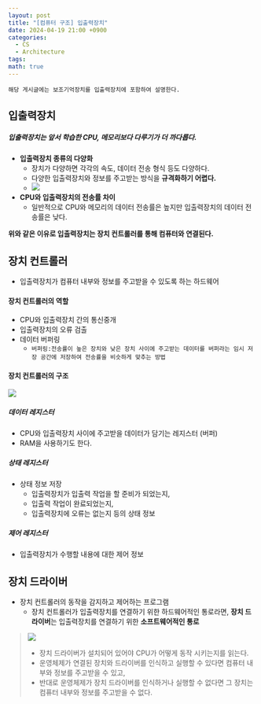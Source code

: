 ```yaml
---
layout: post
title: "[컴퓨터 구조] 입출력장치"
date: 2024-04-19 21:00 +0900
categories:
  - CS
  - Architecture
tags: 
math: true
---
```


`해당 게시글에는 보조기억장치를 입출력장치에 포함하여 설명한다.`<br/>
## **입출력장치**
##### **입출력장치는 앞서 학습한 CPU, 메모리보다 다루기가 더 까다롭다.**
- **입출력장치 종류의 다양화**
	- 장치가 다양하면 각각의 속도, 데이터 전송 형식 등도 다양하다.
	- 다양한 입출력장치와 정보를 주고받는 방식을 **규격화하기 어렵다.**
	- ![](https://i.imgur.com/H8UICV1.png)
- **CPU와 입출력장치의 전송률 차이**
	- 일반적으로 CPU와 메모리의 데이터 전송률은 높지만 입출력장치의 데이터 전송률은 낮다.



**위와 같은 이유로 입출력장치는 장치 컨트롤러를 통해 컴퓨터와 연결된다.**

## **장치 컨트롤러**
- 입출력장치가 컴퓨터 내부와 정보를 주고받을 수 있도록 하는 하드웨어

#### **장치 컨트롤러의 역할**
- CPU와 입출력장치 간의 통신중개
- 입출력장치의 오류 검출
- 데이터 버퍼링
	- `버퍼링:전송률이 높은 장치와 낮은 장치 사이에 주고받는 데이터를 버퍼라는 임시 저장 공간에 저장하여 전송률을 비슷하게 맞추는 방법`<br/>


#### **장치 컨트롤러의 구조**
![](https://i.imgur.com/6kPeJmK.png)
##### **데이터 레지스터**
- CPU와 입출력장치 사이에 주고받을 데이터가 담기는 레지스터 (버퍼)
- RAM을 사용하기도 한다.

##### **상태 레지스터**
- 상태 정보 저장
	- 입출력장치가 입출력 작업을 할 준비가 되었는지,
	- 입출력 작업이 완료되었는지,
	- 입출력장치에 오류는 없는지 등의 상태 정보

##### **제어 레지스터**
- 입출력장치가 수행할 내용에 대한 제어 정보


## **장치 드라이버**
 - 장치 컨트롤러의 동작을 감지하고 제어하는 프로그램
	 -  장치 컨트롤러가 입출력장치를 연결하기 위한 하드웨어적인 통로라면, **장치 드라이버**는 입출력장치를 연결하기 위한 **소프트웨어적인 통로**



>![](https://i.imgur.com/61sSPWb.png)
>- 장치 드라이버가 설치되어 있어야 CPU가 어떻게 동작 시키는지를 읽는다. 
>- 운영체제가 연결된 장치와 드라이버를 인식하고 실행할 수 있다면 컴퓨터 내부와 정보를 주고받을 수 있고,
>- 반대로 운영체제가 장치 드라이버를 인식하거나 실행할 수 없다면 그 장치는 컴퓨터 내부와 정보를 주고받을 수 없다.